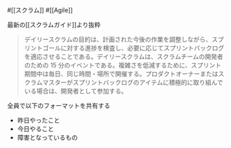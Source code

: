 #[[スクラム]] #[[Agile]]

最新の[[スクラムガイド]]より抜粋

> デイリースクラムの⽬的は、計画された今後の作業を調整しながら、スプリントゴールに対する進捗を検査し、必要に応じてスプリントバックログを適応させることである。デイリースクラムは、スクラムチームの開発者のための 15 分のイベントである。複雑さを低減するために、スプリント期間中は毎⽇、同じ時間・場所で開催する。プロダクトオーナーまたはスクラムマスターがスプリントバックログのアイテムに積極的に取り組んでいる場合は、開発者として参加する。

全員で以下のフォーマットを共有する
- 昨日やったこと
- 今日やること
- 障害となっているもの